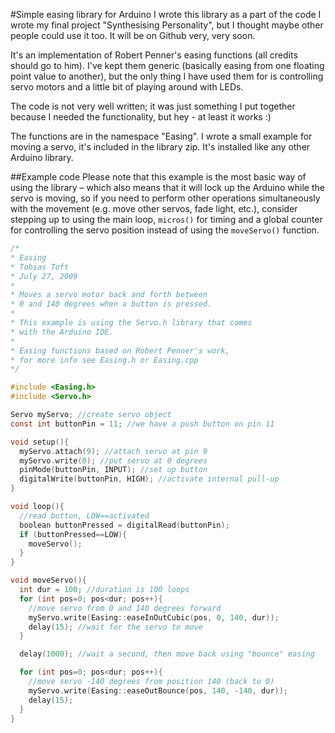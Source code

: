#Simple easing library for Arduino
I wrote this library as a part of the code I wrote my final project "Synthesising Personality", but I thought maybe other people could use it too. It will be on Github very, very soon.

It's an implementation of Robert Penner's easing functions (all credits should go to him). I've kept them generic (basically easing from one floating point value to another), but the only thing I have used them for is controlling servo motors and a little bit of playing around with LEDs.

The code is not very well written; it was just something I put together because I needed the functionality, but hey - at least it works :)

The functions are in the namespace "Easing". I wrote a small example for moving a servo, it's included in the library zip. It's installed like any other Arduino library.

##Example code
Please note that this example is the most basic way of using the library – which also means that it will lock up the Arduino while the servo is moving, so if you need to perform other operations simultaneously with the movement (e.g. move other servos, fade light, etc.), consider stepping up to using the main loop, `micros()` for timing and a global counter for controlling the servo position instead of using the `moveServo()` function.

```c
/*
* Easing
* Tobias Toft 
* July 27, 2009
*
* Moves a servo motor back and forth between 
* 0 and 140 degrees when a button is pressed.
*
* This example is using the Servo.h library that comes
* with the Arduino IDE.
*
* Easing functions based on Robert Penner's work,
* for more info see Easing.h or Easing.cpp
*/

#include <Easing.h>
#include <Servo.h>

Servo myServo; //create servo object
const int buttonPin = 11; //we have a push button on pin 11

void setup(){
  myServo.attach(9); //attach servo at pin 9
  myServo.write(0); //put servo at 0 degrees
  pinMode(buttonPin, INPUT); //set up button
  digitalWrite(buttonPin, HIGH); //activate internal pull-up 
}

void loop(){
  //read button, LOW==activated
  boolean buttonPressed = digitalRead(buttonPin); 
  if (buttonPressed==LOW){
    moveServo();
  }
}

void moveServo(){
  int dur = 100; //duration is 100 loops
  for (int pos=0; pos<dur; pos++){
    //move servo from 0 and 140 degrees forward
    myServo.write(Easing::easeInOutCubic(pos, 0, 140, dur));
    delay(15); //wait for the servo to move
  }

  delay(1000); //wait a second, then move back using "bounce" easing

  for (int pos=0; pos<dur; pos++){
    //move servo -140 degrees from position 140 (back to 0)
    myServo.write(Easing::easeOutBounce(pos, 140, -140, dur));
    delay(15);
  }
}
```
